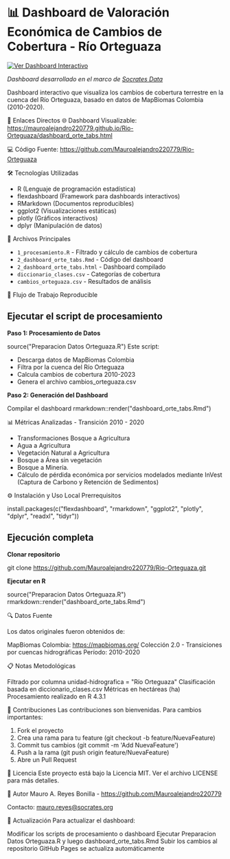 # 📊 Dashboard de Valoración Económica de Cambios de Cobertura - Río Orteguaza

[![Ver Dashboard Interactivo](https://github.com/user-attachments/assets/06393ce0-b276-4e85-8aca-bdb73f99d4ec)](https://mauroalejandro220779.github.io/Rio-Orteguaza/dashboard_orte_tabs.html)

*Dashboard desarrollado en el marco de [Socrates Data](https://socratesdata.org/)*
                                                       


Dashboard interactivo que visualiza los cambios de cobertura terrestre en la cuenca del Río Orteguaza, basado en datos de MapBiomas Colombia (2010-2020).

🔗 Enlaces Directos
🌐 Dashboard Visualizable: https://mauroalejandro220779.github.io/Rio-Orteguaza/dashboard_orte_tabs.html

💻 Código Fuente: https://github.com/Mauroalejandro220779/Rio-Orteguaza

🛠️ Tecnologías Utilizadas
* R (Lenguaje de programación estadística)
* flexdashboard (Framework para dashboards interactivos)
* RMarkdown (Documentos reproducibles)
* ggplot2 (Visualizaciones estáticas)
* plotly (Gráficos interactivos)
* dplyr (Manipulación de datos)

📁 Archivos Principales

- `1_procesamiento.R` - Filtrado y cálculo de cambios de cobertura
- `2_dashboard_orte_tabs.Rmd` - Código del dashboard  
- `2_dashboard_orte_tabs.html` - Dashboard compilado
- `diccionario_clases.csv` - Categorías de cobertura
- `cambios_orteguaza.csv` - Resultados de análisis

🔄 Flujo de Trabajo Reproducible

## Ejecutar el script de procesamiento

**Paso 1: Procesamiento de Datos**

source("Preparacion Datos Orteguaza.R")
Este script:

* Descarga datos de MapBiomas Colombia
* Filtra por la cuenca del Río Orteguaza
* Calcula cambios de cobertura 2010-2023
* Genera el archivo cambios_orteguaza.csv

**Paso 2: Generación del Dashboard**

Compilar el dashboard
rmarkdown::render("dashboard_orte_tabs.Rmd")



📊 Métricas Analizadas - Transición 2010 - 2020

* Transformaciones Bosque a Agricultura
* Agua a Agricultura
* Vegetación Natural a Agricultura
* Bosque a Área sin vegetación
* Bosque a Minería.
* Cálculo de pérdida económica por servicios modelados mediante InVest (Captura de Carbono y Retención de Sedimentos)

⚙️ Instalación y Uso Local
Prerrequisitos

install.packages(c("flexdashboard", "rmarkdown", "ggplot2", 
                   "plotly", "dplyr", "readxl", "tidyr"))

## Ejecución completa
**Clonar repositorio**

git clone https://github.com/Mauroalejandro220779/Rio-Orteguaza.git

**Ejecutar en R**

source("Preparacion Datos Orteguaza.R")
rmarkdown::render("dashboard_orte_tabs.Rmd")

🔍 Datos Fuente

Los datos originales fueron obtenidos de:

MapBiomas Colombia: https://mapbiomas.org/
Colección 2.0 - Transiciones por cuencas hidrográficas
Período: 2010-2020

📋 Notas Metodológicas

Filtrado por columna unidad-hidrografica = "Río Orteguaza"
Clasificación basada en diccionario_clases.csv
Métricas en hectáreas (ha)
Procesamiento realizado en R 4.3.1

🤝 Contribuciones
Las contribuciones son bienvenidas. Para cambios importantes:

1. Fork el proyecto
2. Crea una rama para tu feature (git checkout -b feature/NuevaFeature)
3. Commit tus cambios (git commit -m 'Add NuevaFeature')
4. Push a la rama (git push origin feature/NuevaFeature)
5. Abre un Pull Request

📝 Licencia
Este proyecto está bajo la Licencia MIT. Ver el archivo LICENSE para más detalles.

👥 Autor
Mauro A. Reyes Bonilla - https://github.com/Mauroalejandro220779

Contacto: mauro.reyes@socrates.org

🔄 Actualización
Para actualizar el dashboard:

Modificar los scripts de procesamiento o dashboard
Ejecutar Preparacion Datos Orteguaza.R y luego dashboard_orte_tabs.Rmd
Subir los cambios al repositorio
GitHub Pages se actualiza automáticamente

